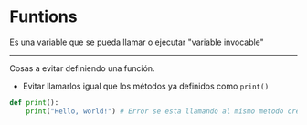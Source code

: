 # Funtions

Es una variable que se pueda llamar o ejecutar
"variable invocable"

---

Cosas a evitar definiendo una función.

- Evitar llamarlos igual que los métodos ya definidos como `print()`
```python
def print():
    print("Hello, world!") # Error se esta llamando al mismo metodo creado
```